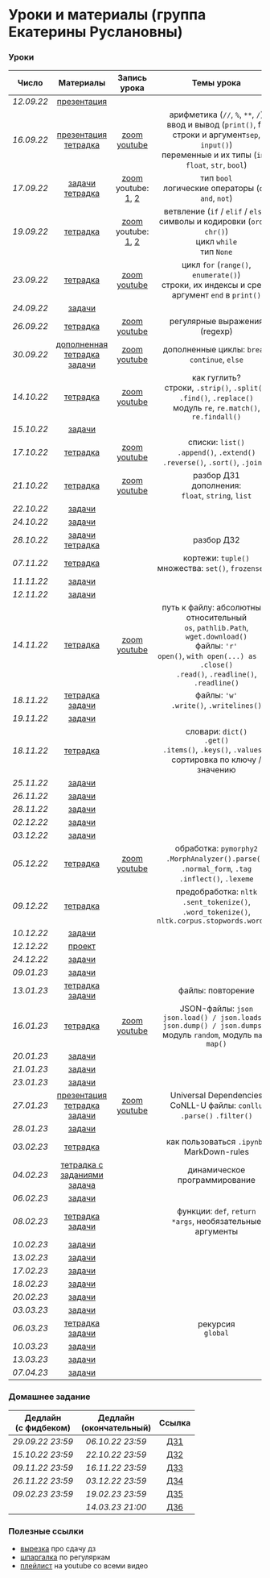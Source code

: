 # Уроки и материалы (группа Екатерины Руслановны)


### Уроки
| **Число**  | **Материалы** | **Запись урока** | **Темы урока** |
|:----------:|:-------------:|:----------------:|:--------------:|
| _12.09.22_ | [презентация](https://docs.google.com/presentation/d/1YorBG92lPnCrnyG3BgWQ0wgYtOpgyRUjg16E3GzY64o/edit?usp=sharing) |                  |                  |
| _16.09.22_ | [презентация](https://docs.google.com/presentation/d/1P0nIucj9oBkcAWrN-_9b7uPfK68SB9jXsW9lvPaIIIY/edit?usp=sharing)<br>[тетрадка](https://colab.research.google.com/drive/1UW8FamO81rlyGmGIlvZllTQISRIe4QuT?usp=sharing) | [zoom](https://drive.google.com/drive/folders/1PABytr9HczmiS0L2UHjk8af6twls4zsn?usp=sharing)<br>[youtube](https://youtu.be/aIZpFX_L5-U) | арифметика (`//`, `%`, `**`, `/`)<br>ввод и вывод (`print()`, f-строки и аргумент`sep`, `input()`)<br>переменные и их типы (`int`, `float`, `str`, `bool`) |
| _17.09.22_ | [задачи](/работа_на_уроке_(17.09).pdf)<br>[тетрадка](https://colab.research.google.com/drive/1UW8FamO81rlyGmGIlvZllTQISRIe4QuT?usp=sharing) | [zoom](https://drive.google.com/drive/folders/1hUbH70Z55wOBYa_9lzcUe6cgTfK9fsdC?usp=sharing)<br>youtube: [1](https://youtu.be/j9VXoVJV_bM), [2](https://youtu.be/20JITK11gOM) | тип `bool`<br>логические операторы (`or`, `and`, `not`) |
| _19.09.22_ | [тетрадка](https://colab.research.google.com/drive/1Y8HF2i2IV5ziWTzS6xkXEKJGEQ0N4yhf?usp=sharing) | [zoom](https://drive.google.com/drive/folders/1v-GNeViZUiRcxF57FUy47NRQ6myIQV6P?usp=sharing)<br>youtube: [1](https://youtu.be/hu0E-0WEMrE), [2](https://youtu.be/S41eppbH3l8) | ветвление (`if` / `elif` / `else`)<br>символы и кодировки (`ord()`, `chr()`)<br>цикл `while`<br>тип `None` |
| _23.09.22_ | [тетрадка](https://colab.research.google.com/drive/1f1NPMI1mZpcpEaSjkRDvTz3rjw7NVgCx?usp=sharing) | [zoom](https://drive.google.com/drive/folders/1Pbm8iOVfpR4bXy816OD4d5VE715UqC1o?usp=sharing)<br>[youtube](https://youtu.be/cuMGttSqrJc) | цикл `for` (`range()`, `enumerate()`)<br>строки, их индексы и срезы<br>аргумент `end` в `print()` |
| _24.09.22_ | [задачи](/работа_на_уроке_(24.09).pdf) |                  |                  |
| _26.09.22_ | [тетрадка](https://colab.research.google.com/drive/1bO0jWCEkz9hdtczRVk6jxdri7NKnyHco?usp=sharing) | [zoom](https://drive.google.com/drive/folders/1-t_mHxwQk-v-jnlSLGmLQWIpD0xyAvRu?usp=sharing)<br>[youtube](https://youtu.be/clP-V0lfXj8) | регулярные выражения (regexp) |
| _30.09.22_ | [дополненная тетрадка](https://colab.research.google.com/drive/1f1NPMI1mZpcpEaSjkRDvTz3rjw7NVgCx?usp=sharing)<br>[задачи](/работа_на_уроке_(30.09).pdf) | [zoom](https://drive.google.com/drive/folders/1SMwUImTfVcbd3qw7FfHdegLQbMWjPNLk?usp=sharing)<br>[youtube](https://youtu.be/DMDpLsHDnNk) | дополненные циклы: `break`, `continue`, `else` |
| _14.10.22_ | [тетрадка](https://colab.research.google.com/drive/1UYkG7Wj_CwZ_EssvT3lDF0Z-7xQ_124G?usp=sharing) | [zoom](https://drive.google.com/drive/folders/1s39gZ5_1Wme2wBpFFIUcpRbrlwsanCdP?usp=sharing)<br>[youtube](https://youtu.be/7jupeiuco8Y) | как гуглить?<br>строки, `.strip()`, `.split()`, `.find()`, `.replace()`<br>модуль `re`, `re.match()`, `re.findall()` |
| _15.10.22_ | [задачи](/работа_на_уроке_(15.10).pdf) |                  |                  |
| _17.10.22_ | [тетрадка](https://colab.research.google.com/drive/1qFRMFnfMRNAH-_QHCDmzNXnjlcC5VqMb?usp=sharing) | [zoom](https://drive.google.com/drive/folders/1AqPXuRruMj522rrPpC6TrBIkpa0hPgMY?usp=sharing)<br>[youtube](https://youtu.be/N6Ekqd0yzuI) | списки: `list()`<br>`.append()`, `.extend()`<br>`.reverse()`, `.sort()`, `.join()` |
| _21.10.22_ | [тетрадка](https://colab.research.google.com/drive/11-7PvHkJI_VB2RUz934_Eyd0FOyw2BNs?usp=sharing) | [zoom](https://drive.google.com/drive/folders/1XeZgDa0vaawbzFNgeotV5GD0wd_6j828?usp=sharing)<br>[youtube](https://youtu.be/wqdCJeNrzwk) | разбор ДЗ1<br>дополнения:<br>`float`, `string`, `list` |
| _22.10.22_ | [задачи](/работа_на_уроке_(22.10).pdf) |  |  |
| _24.10.22_ | [задачи](/работа_на_уроке_(22.10).pdf) |  |  |
| _28.10.22_ | [задачи](/работа_на_уроке_(28.10).pdf)<br>[тетрадка](https://colab.research.google.com/drive/1-1cpWtO5JwPfw81CKIRmn_Jz-mijtOzF?usp=sharing) |  | разбор ДЗ2 |
| _07.11.22_ | [тетрадка](https://colab.research.google.com/drive/17vRgsEZjBd4vNdf1QBKqfzgWKR-peKI_?usp=sharing) |  | кортежи: `tuple()`<br>множества: `set()`, `frozenset()` |
| _11.11.22_ | [задачи](/работа_на_уроке_(11.11).pdf) |  |  |
| _12.11.22_ | [задачи](/работа_на_уроке_(12.11).pdf) |  |  |
| _14.11.22_ | [тетрадка](https://colab.research.google.com/drive/1y-7GmIv75GWNlgIVbbFJM3q-ScUGtnjZ?usp=sharing) | [zoom](https://drive.google.com/drive/folders/1IUlE-rYBI7Xc4kJC4_p7yvjsymJBSCnw?usp=share_link)<br>[youtube](https://youtu.be/NNMgVtPIUpQ) | путь к файлу: абсолютный / относительный<br>`os`, `pathlib.Path`, `wget.download()`<br>файлы: `'r'`<br>`open()`, `with open(...) as ...`, `.close()`<br>`.read()`, `.readline()`, `.readline()` |
| _18.11.22_ | [тетрадка](https://colab.research.google.com/drive/1b3PtnE0xELR7vFvC8bTXw4sBfTOzqXly?usp=sharing)<br>[задачи](/работа_на_уроке_(18.11).pdf) |  | файлы: `'w'`<br>`.write()`, `.writelines()` |
| _19.11.22_ | [задачи](/работа_на_уроке_(18.11).pdf) |  |  |
| _18.11.22_ | [тетрадка](https://colab.research.google.com/drive/1XFYjW1dJs2e5Ai28q8Tnmlg5juXAIHTY?usp=sharing) |  | словари: `dict()`<br>`.get()`<br>`.items()`, `.keys()`, `.values()`<br>сортировка по ключу / значению |
| _25.11.22_ | [задачи](/работа_на_уроке_(25-26.11).pdf) |  |  |
| _26.11.22_ | [задачи](/работа_на_уроке_(25-26.11).pdf) |  |  |
| _28.11.22_ | [задачи](/работа_на_уроке_(28.11).pdf) |  |  |
| _02.12.22_ | [задачи](/работа_на_уроке_(28.11).pdf) |  |  |
| _03.12.22_ | [задачи](/работа_на_уроке_(03.12).pdf) |  |  |
| _05.12.22_ | [тетрадка](https://colab.research.google.com/drive/1sYfTu_e8T2gZazDyTK3AfcotCbgiml4q?usp=sharing) | [zoom](https://drive.google.com/drive/folders/10XjtOn_UgKRtsIx8gfJSB_LGGcHu9k7H?usp=share_link)<br>[youtube](https://youtu.be/mmX9aI2_ixM) | обработка: `pymorphy2`<br>`.MorphAnalyzer().parse()`, `.normal_form`, `.tag`<br>`.inflect()`, `.lexeme` |
| _09.12.22_ | [тетрадка](https://colab.research.google.com/drive/1sYfTu_e8T2gZazDyTK3AfcotCbgiml4q?usp=sharing) |  | предобработка: `nltk`<br>`.sent_tokenize()`, `.word_tokenize()`, `nltk.corpus.stopwords.words()` |
| _10.12.22_ | [задачи](/работа_на_уроке_(10.12).pdf) |  |  |
| _12.12.22_ | [проект](https://github.com/test-57pl/lectures-katia/blob/main/%D0%BF%D1%80%D0%BE%D0%B5%D0%BA%D1%82%20(12.12-19.12).md) |  |  |
| _24.12.22_ | [задачи](/работа_на_уроке_(24.12).pdf) |  |  |
| _09.01.23_ | [задачи](/работа_на_уроке_(09.01).pdf) |  |  |
| _13.01.23_ | [тетрадка](https://colab.research.google.com/drive/1YZGifrWPfoiI9sfgt9Y8IjKmK9xyxJOd?usp=sharing)<br>[задачи](/работа_на_уроке_(13.01).pdf) |  | файлы: повторение |
| _16.01.23_ | [тетрадка](https://colab.research.google.com/drive/1rB1ZrVMRdi9BtVUdorMyslGplYOaH8Qj?usp=sharing) | [zoom](https://drive.google.com/drive/folders/1Occ_tTUue5drfV9_B_EeTUycK4-n2Ts-?usp=sharing)<br>[youtube](https://youtu.be/08K0gRl8mdg) | JSON-файлы: `json`<br>`json.load() / json.loads()`<br>`json.dump() / json.dumps()`<br>модуль `random`, модуль `math`<br>`map()` |
| _20.01.23_ | [задачи](/работа_на_уроке_(20.01).pdf) |  |  |
| _21.01.23_ | [задачи](/работа_на_уроке_(20.01).pdf) |  |  |
| _23.01.23_ | [задачи](/работа_на_уроке_(23.01).pdf) |  |  |
| _27.01.23_ | [презентация](https://docs.google.com/presentation/d/1qi4H5uGxNsgz6Xd8XlnE6dYV4EpqnDDsZHceB05GUIg/edit?usp=sharing)<br>[тетрадка](https://colab.research.google.com/drive/1hSI1Vh579fHZsf0qCjiRdgMeuFPRemL_?usp=sharing)<br>[задачи](/CoNLL-U.pdf) | [zoom](https://drive.google.com/drive/folders/1xLbAOoGIPjaSVZmhfOSxA5fXrA2O3QFN?usp=share_link)<br>[youtube](https://youtu.be/xpE1QD5YsYA) | Universal Dependencies<br>CoNLL-U файлы: `conllu`<br>`.parse()` `.filter()` |
| _28.01.23_ | [задачи](/CoNLL-U.pdf) |  |  |
| _03.02.23_ | [тетрадка](https://colab.research.google.com/drive/115lNsLiYGPh3G3ApawIS0dfWElmxyn56?usp=sharing) |  | как пользоваться `.ipynb`?<br>MarkDown-rules |
| _04.02.23_ | [тетрадка с заданиями](https://colab.research.google.com/drive/1X0L8EX4MTExlddkOIuR0EnAlP-VQ4RfD?usp=sharing)<br>[задача](/расстояние.pdf) |  | динамическое программирование |
| _06.02.23_ | [задачи](/CoNLL-U_2.0.pdf) |  |  |
| _08.02.23_ | [тетрадка](https://colab.research.google.com/drive/16tQ5xRkyKnYQb5LNe3tDRaiVFKXLPr4v?usp=sharing)<br>[задачи](/работа_на_уроке_(08.02).pdf) |  | функции: `def`, `return`<br>`*args`, необязательные аргументы |
| _10.02.23_ | [задачи](/работа_на_уроке_(08.02).pdf) |  |  |
| _13.02.23_ | [задачи](/работа_на_уроке_(13.02).pdf) |  |  |
| _17.02.23_ | [задачи](/работа_на_уроке_(17.02).pdf) |  |  |
| _18.02.23_ | [задачи](/работа_на_уроке_(18.02).pdf) |  |  |
| _20.02.23_ | [задачи](/работа_на_уроке_(20.02).pdf) |  |  |
| _03.03.23_ | [задачи](/работа_на_уроке_(03.03).pdf) |  |  |
| _06.03.23_ | [тетрадка](https://colab.research.google.com/drive/16tQ5xRkyKnYQb5LNe3tDRaiVFKXLPr4v?usp=sharing)<br>[задачи](/работа_на_уроке_(06.03).pdf) |  | рекурсия<br>`global` |
| _10.03.23_ | [задачи](/работа_на_уроке_(10.03).pdf) |  |  |
| _13.03.23_ | [задачи](/работа_на_уроке_(13.03).pdf) |  |  |
| _07.04.23_ | [задачи](/работа_на_уроке_(07.04).pdf) |  |  |


### Домашнее задание
|    **Дедлайн<br>(с фидбеком)**   |    **Дедлайн<br>(окончательный)**   |                   **Ссылка**                   |
|:--------------------------------:|:-----------------------------------:|:----------------------------------------------:|
|       _29.09.22 23:59_           |          _06.10.22 23:59_           | [ДЗ1](https://classroom.github.com/a/JDx-LqEF) |
|       _15.10.22 23:59_           |          _22.10.22 23:59_           | [ДЗ2](https://classroom.github.com/a/DJvvPPSb) |
|       _09.11.22 23:59_           |          _16.11.22 23:59_           | [ДЗ3](https://classroom.github.com/a/TGgu0kMy) |
|       _26.11.22 23:59_           |          _03.12.22 23:59_           | [ДЗ4](https://classroom.github.com/a/QmNY0xdF) |
|       _09.02.23 23:59_           |          _19.02.23 23:59_           | [ДЗ5](https://classroom.github.com/a/TuZjYXOp) |
|                                  |          _14.03.23 21:00_           | [ДЗ6](https://contest.yandex.ru/contest/43926/) |


### Полезные ссылки
* [вырезка](https://drive.google.com/drive/folders/13-Q4TkaAUxM-xYAf6kaMrVOnasrxrhch?usp=sharing) про сдачу дз
* [шпаргалка](/шпаргалка_regexp.png) по регуляркам
* [плейлист](https://youtube.com/playlist?list=PLR6kPcnxXu4DHHhdqvb41ZAF2niyGUh_t) на youtube со всеми видео
